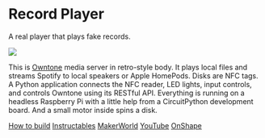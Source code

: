 # Record Player

A real player that plays fake records.

[![](docs/assets/demo.gif)](https://www.youtube.com/watch?v=qOQR8iDCI8Y)

This is [Owntone](https://owntone.github.io/owntone-server/) media server in retro-style body. It plays local files and streams Spotify to local speakers or Apple HomePods. Disks are NFC tags. A Python application connects the NFC reader, LED lights, input controls, and controls Owntone using its RESTful API. Everything is running on a headless Raspberry Pi with a little help from a CircuitPython development board. And a small motor inside spins a disk.

[How to build](docs/instruction.md)
[Instructables](https://www.instructables.com/Record-Player-a-Real-Player-That-Plays-Fake-Record/)
[MakerWorld](https://makerworld.com/en/models/1300993-record-player)
[YouTube](https://www.youtube.com/watch?v=qOQR8iDCI8Y)
[OnShape](https://cad.onshape.com/documents/8d49c69d5558d4a3c2d04c2c/w/57560bbfb3612a29b81fb9af/e/d4a23e81e34f632615be4a04)

